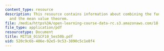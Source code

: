 ```yaml
---
content_type: resource
description: This resource contains information about combining the fundamental theorem
  and the mean value theorem.
file: /media/https%3A/open-learning-course-data-rc.s3.amazonaws.com/18-01sc-single-variable-calculus-fall-2010/520c9c6b406e92e59c533890c5c1e8f4_MIT18_01SCF10_Ses50b.pdf
file_type: application/pdf
resourcetype: Document
title: MIT18_01SCF10_Ses50b.pdf
uid: 520c9c6b-406e-92e5-9c53-3890c5c1e8f4
---
```

